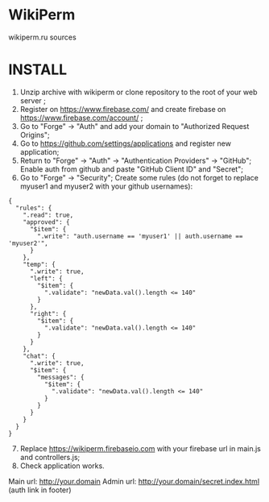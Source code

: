 WikiPerm
========

wikiperm.ru sources


INSTALL
========

1. Unzip archive with wikiperm or clone repository to the root of your web server ;
2. Register on https://www.firebase.com/ and create firebase on https://www.firebase.com/account/ ;
3. Go to "Forge" -> "Auth" and add your domain to "Authorized Request Origins";
4. Go to https://github.com/settings/applications and register new application;
5. Return to "Forge" -> "Auth" -> "Authentication Providers" -> "GitHub"; Enable auth from github and paste "GitHub Client ID" and "Secret";
6. Go to "Forge" -> "Security"; Create some rules (do not forget to replace myuser1 and myuser2 with your github usernames):
```
{
  "rules": {
    ".read": true,
    "approved": {
      "$item": {
        ".write": "auth.username == 'myuser1' || auth.username == 'myuser2'",
      }
    },
    "temp": {
      ".write": true,
      "left": {
        "$item": {
          ".validate": "newData.val().length <= 140"
        }
      },
      "right": {
        "$item": {
          ".validate": "newData.val().length <= 140"
        }
      }
    },
    "chat": {
      ".write": true,
      "$item": {
        "messages": {
          "$item": {
            ".validate": "newData.val().length <= 140"
          }
        }
      }
    }
  }
}
```
7. Replace https://wikiperm.firebaseio.com with your firebase url in main.js and controllers.js;
8. Check application works.

Main url: http://your.domain
Admin url: http://your.domain/secret.index.html (auth link in footer)